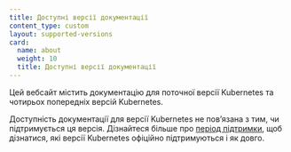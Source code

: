 ```yaml
---
title: Доступні версії документації
content_type: custom
layout: supported-versions
card:
  name: about
  weight: 10
  title: Доступні версії документації
---
```


Цей вебсайт містить документацію для поточної версії Kubernetes та чотирьох попередніх версій Kubernetes.

Доступність документації для версії Kubernetes не повʼязана з тим, чи підтримується ця версія. Дізнайтеся більше про [період підтримки](/releases/patch-releases/#період-підтримки), щоб дізнатися, які версії Kubernetes офіційно підтримуються і як довго.